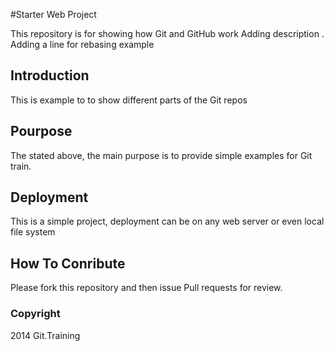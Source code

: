 #Starter Web Project

This repository is for showing how Git and GitHub work
Adding description .  Adding a line for rebasing example

## Introduction
This is example to to show different parts of the Git repos

## Pourpose
The stated above, the main purpose is to provide simple examples for Git train.

## Deployment
This is a simple project, deployment can be on any web server or even local file system

## How To Conribute
Please fork this repository and then issue Pull requests for review.
### Copyright 
2014 Git.Training

